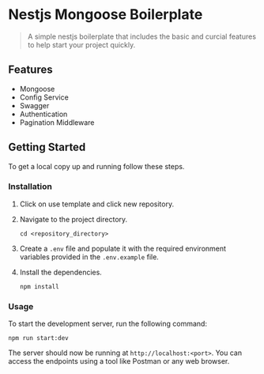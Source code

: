 # Nestjs Mongoose Boilerplate

> A simple nestjs boilerplate that includes the basic and curcial features to help start your project quickly.

## Features

- Mongoose
- Config Service
- Swagger
- Authentication
- Pagination Middleware

## Getting Started

To get a local copy up and running follow these steps.

### Installation

1. Click on use template and click new repository.

2. Navigate to the project directory.

   ```shell
   cd <repository_directory>
   ```

3. Create a `.env` file and populate it with the required environment variables provided in the `.env.example` file.

4. Install the dependencies.

   ```shell
   npm install
   ```

### Usage

To start the development server, run the following command:

```shell
npm run start:dev
```

The server should now be running at `http://localhost:<port>`. You can access the endpoints using a tool like Postman or any web browser.
